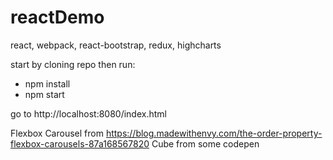 # reactDemo
react, webpack, react-bootstrap, redux, highcharts

start by cloning repo then run:

-  npm install
-  npm start

go to http://localhost:8080/index.html

Flexbox Carousel from https://blog.madewithenvy.com/the-order-property-flexbox-carousels-87a168567820
Cube from some codepen

